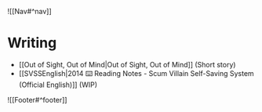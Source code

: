 ![[Nav#^nav]]

# Writing
- [[Out of Sight, Out of Mind|Out of Sight, Out of Mind]] (Short story)
- [[SVSSEnglish|2014 ⌨️ Reading Notes - Scum Villain Self-Saving System (Official English)]] (WIP)

![[Footer#^footer]]